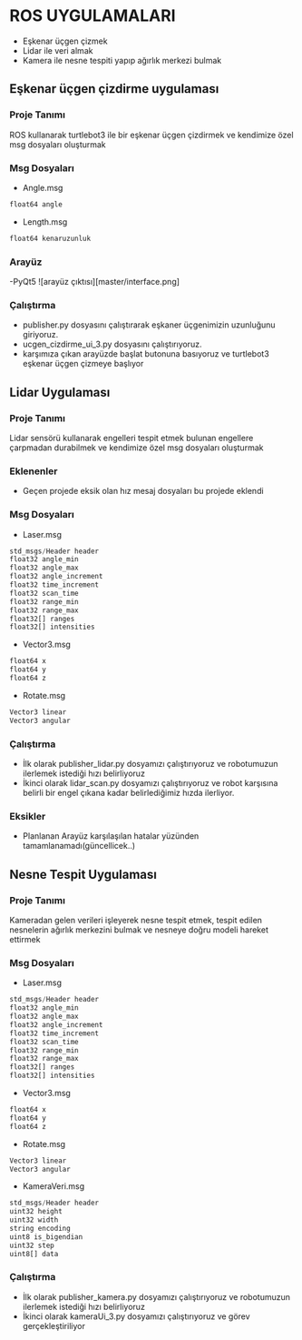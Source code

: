 # ROS UYGULAMALARI
- Eşkenar üçgen çizmek
- Lidar ile veri almak
- Kamera ile nesne tespiti yapıp ağırlık merkezi bulmak

## Eşkenar üçgen çizdirme uygulaması
### Proje Tanımı
ROS kullanarak turtlebot3 ile bir eşkenar üçgen çizdirmek ve kendimize özel msg dosyaları oluşturmak
### Msg Dosyaları
- Angle.msg
```python
float64 angle

```
- Length.msg
```python
float64 kenaruzunluk
```
### Arayüz
-PyQt5
![arayüz çıktısı][master/interface.png]

### Çalıştırma
- publisher.py dosyasını çalıştırarak eşkaner üçgenimizin uzunluğunu giriyoruz.
- ucgen_cizdirme_ui_3.py dosyasını çalıştırıyoruz.
- karşımıza çıkan arayüzde başlat butonuna basıyoruz ve turtlebot3 eşkenar üçgen çizmeye başlıyor

## Lidar Uygulaması
### Proje Tanımı
Lidar sensörü kullanarak engelleri tespit etmek bulunan engellere çarpmadan durabilmek ve kendimize özel msg dosyaları oluşturmak
### Eklenenler
- Geçen projede eksik olan hız mesaj dosyaları bu projede eklendi
### Msg Dosyaları
- Laser.msg
```python
std_msgs/Header header
float32 angle_min
float32 angle_max
float32 angle_increment
float32 time_increment
float32 scan_time
float32 range_min
float32 range_max
float32[] ranges
float32[] intensities
```
- Vector3.msg
```python
float64 x
float64 y
float64 z
```
- Rotate.msg
```python
Vector3 linear
Vector3 angular
```

###  Çalıştırma
- İlk olarak publisher_lidar.py dosyamızı çalıştırıyoruz ve robotumuzun ilerlemek istediği hızı belirliyoruz
- İkinci olarak lidar_scan.py dosyamızı çalıştırıyoruz ve robot karşısına belirli bir engel çıkana kadar belirlediğimiz hızda ilerliyor.

### Eksikler
- Planlanan Arayüz karşılaşılan hatalar yüzünden tamamlanamadı(güncellicek..) 

## Nesne Tespit Uygulaması
### Proje Tanımı
Kameradan gelen verileri işleyerek nesne tespit etmek, tespit edilen nesnelerin ağırlık merkezini bulmak ve nesneye doğru modeli hareket ettirmek
### Msg Dosyaları
- Laser.msg
```python
std_msgs/Header header
float32 angle_min
float32 angle_max
float32 angle_increment
float32 time_increment
float32 scan_time
float32 range_min
float32 range_max
float32[] ranges
float32[] intensities
```
- Vector3.msg
```python
float64 x
float64 y
float64 z
```
- Rotate.msg
```python
Vector3 linear
Vector3 angular
```
- KameraVeri.msg
```python
std_msgs/Header header
uint32 height
uint32 width
string encoding
uint8 is_bigendian
uint32 step
uint8[] data
```
###  Çalıştırma
- İlk olarak publisher_kamera.py dosyamızı çalıştırıyoruz ve robotumuzun ilerlemek istediği hızı belirliyoruz
- İkinci olarak kameraUi_3.py dosyamızı çalıştırıyoruz ve görev gerçekleştiriliyor



